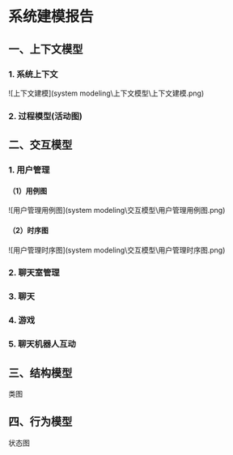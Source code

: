 # 系统建模报告

## 一、上下文模型

### 1. 系统上下文

![上下文建模](system modeling\上下文模型\上下文建模.png)

### 2. 过程模型(活动图)

## 二、交互模型

### 1. 用户管理

#### （1）用例图

![用户管理用例图](system modeling\交互模型\用户管理用例图.png)

#### （2）时序图

![用户管理时序图](system modeling\交互模型\用户管理时序图.png)

### 2. 聊天室管理

### 3. 聊天

### 4. 游戏

### 5. 聊天机器人互动

## 三、结构模型

类图

## 四、行为模型

状态图



